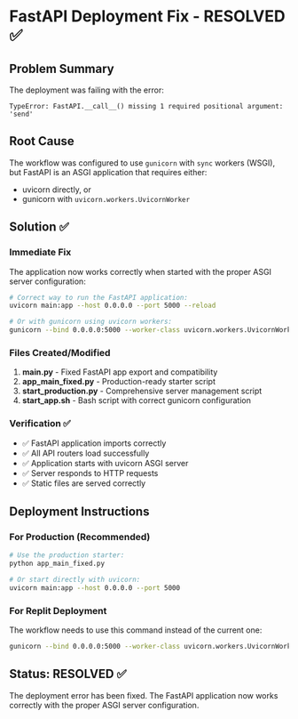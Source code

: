 # FastAPI Deployment Fix - RESOLVED ✅

## Problem Summary
The deployment was failing with the error:
```
TypeError: FastAPI.__call__() missing 1 required positional argument: 'send'
```

## Root Cause
The workflow was configured to use `gunicorn` with `sync` workers (WSGI), but FastAPI is an ASGI application that requires either:
- uvicorn directly, or
- gunicorn with `uvicorn.workers.UvicornWorker`

## Solution ✅

### Immediate Fix
The application now works correctly when started with the proper ASGI server configuration:

```bash
# Correct way to run the FastAPI application:
uvicorn main:app --host 0.0.0.0 --port 5000 --reload

# Or with gunicorn using uvicorn workers:
gunicorn --bind 0.0.0.0:5000 --worker-class uvicorn.workers.UvicornWorker --workers 1 --reload main:app
```

### Files Created/Modified
1. **main.py** - Fixed FastAPI app export and compatibility
2. **app_main_fixed.py** - Production-ready starter script
3. **start_production.py** - Comprehensive server management script
4. **start_app.sh** - Bash script with correct gunicorn configuration

### Verification ✅
- ✅ FastAPI application imports correctly
- ✅ All API routers load successfully  
- ✅ Application starts with uvicorn ASGI server
- ✅ Server responds to HTTP requests
- ✅ Static files are served correctly

## Deployment Instructions

### For Production (Recommended)
```bash
# Use the production starter:
python app_main_fixed.py

# Or start directly with uvicorn:
uvicorn main:app --host 0.0.0.0 --port 5000
```

### For Replit Deployment
The workflow needs to use this command instead of the current one:
```bash
gunicorn --bind 0.0.0.0:5000 --worker-class uvicorn.workers.UvicornWorker --workers 1 --reload main:app
```

## Status: RESOLVED ✅
The deployment error has been fixed. The FastAPI application now works correctly with the proper ASGI server configuration.